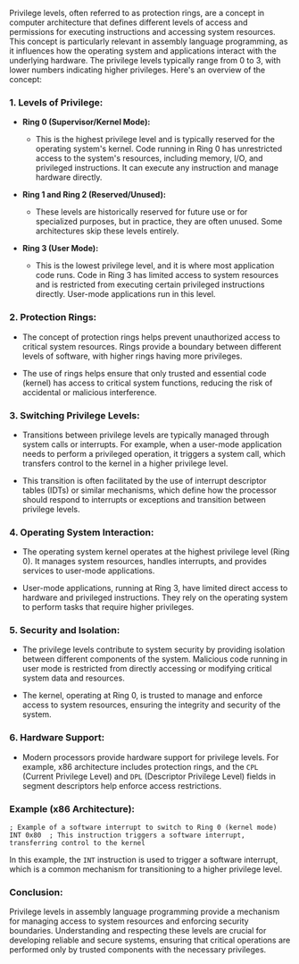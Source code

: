 Privilege levels, often referred to as protection rings, are a concept in computer architecture that defines different levels of access and permissions for executing instructions and accessing system resources. This concept is particularly relevant in assembly language programming, as it influences how the operating system and applications interact with the underlying hardware. The privilege levels typically range from 0 to 3, with lower numbers indicating higher privileges. Here's an overview of the concept:

### 1. **Levels of Privilege:**

   - **Ring 0 (Supervisor/Kernel Mode):**
   
     - This is the highest privilege level and is typically reserved for the operating system's kernel. Code running in Ring 0 has unrestricted access to the system's resources, including memory, I/O, and privileged instructions. It can execute any instruction and manage hardware directly.

   - **Ring 1 and Ring 2 (Reserved/Unused):**
   
     - These levels are historically reserved for future use or for specialized purposes, but in practice, they are often unused. Some architectures skip these levels entirely.

   - **Ring 3 (User Mode):**
   
     - This is the lowest privilege level, and it is where most application code runs. Code in Ring 3 has limited access to system resources and is restricted from executing certain privileged instructions directly. User-mode applications run in this level.

### 2. **Protection Rings:**

   - The concept of protection rings helps prevent unauthorized access to critical system resources. Rings provide a boundary between different levels of software, with higher rings having more privileges.

   - The use of rings helps ensure that only trusted and essential code (kernel) has access to critical system functions, reducing the risk of accidental or malicious interference.

### 3. **Switching Privilege Levels:**

   - Transitions between privilege levels are typically managed through system calls or interrupts. For example, when a user-mode application needs to perform a privileged operation, it triggers a system call, which transfers control to the kernel in a higher privilege level.

   - This transition is often facilitated by the use of interrupt descriptor tables (IDTs) or similar mechanisms, which define how the processor should respond to interrupts or exceptions and transition between privilege levels.

### 4. **Operating System Interaction:**

   - The operating system kernel operates at the highest privilege level (Ring 0). It manages system resources, handles interrupts, and provides services to user-mode applications.

   - User-mode applications, running at Ring 3, have limited direct access to hardware and privileged instructions. They rely on the operating system to perform tasks that require higher privileges.

### 5. **Security and Isolation:**

   - The privilege levels contribute to system security by providing isolation between different components of the system. Malicious code running in user mode is restricted from directly accessing or modifying critical system data and resources.

   - The kernel, operating at Ring 0, is trusted to manage and enforce access to system resources, ensuring the integrity and security of the system.

### 6. **Hardware Support:**

   - Modern processors provide hardware support for privilege levels. For example, x86 architecture includes protection rings, and the `CPL` (Current Privilege Level) and `DPL` (Descriptor Privilege Level) fields in segment descriptors help enforce access restrictions.

### **Example (x86 Architecture):**

```assembly
; Example of a software interrupt to switch to Ring 0 (kernel mode)
INT 0x80  ; This instruction triggers a software interrupt, transferring control to the kernel
```

In this example, the `INT` instruction is used to trigger a software interrupt, which is a common mechanism for transitioning to a higher privilege level.

### **Conclusion:**

Privilege levels in assembly language programming provide a mechanism for managing access to system resources and enforcing security boundaries. Understanding and respecting these levels are crucial for developing reliable and secure systems, ensuring that critical operations are performed only by trusted components with the necessary privileges.
